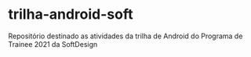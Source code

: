 # trilha-android-soft
Repositório destinado as atividades da trilha de Android do Programa de Trainee 2021 da SoftDesign
